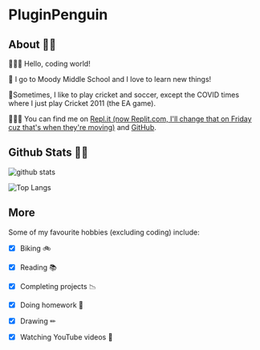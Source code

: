 # PluginPenguin #


## **About 👦🏻** ##

🙋🏻‍♂️ Hello, coding world!

🏫 I go to Moody Middle School and I love to learn new things!

🏏Sometimes, I like to play cricket and soccer, except the COVID times where I just play Cricket 2011 (the EA game).

👨🏻‍💻 You can find me on [Repl.it (now Replit.com, I'll change that on Friday cuz that's when they're moving)](http://repl.it/@YashasShah) and [GitHub](http://github.com/ParrotCode101).




## **Github Stats 🦸‍♂️** ##

![github stats](https://github-readme-stats.vercel.app/api?username=PluginPenguin)

![Top Langs](https://github-readme-stats.vercel.app/api/top-langs/?username=PluginPenguin)

## **More** ##
Some of my favourite hobbies (excluding coding) include:
- [x] Biking 🚲
- [x] Reading 📚
- [x] Completing projects 📉
- [x] Doing homework 📝
- [x] Drawing ✏
- [x] Watching YouTube videos 📼


